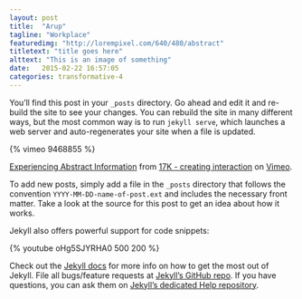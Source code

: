 ```yaml
---
layout: post
title:  "Arup"
tagline: "Workplace"
featuredimg: "http://lorempixel.com/640/480/abstract"
titletext: "title goes here"
alttext: "This is an image of something"
date:   2015-02-22 16:57:05
categories: transformative-4
---
```


You’ll find this post in your `_posts` directory. Go ahead and edit it and re-build the site to see your changes. You can rebuild the site in many different ways, but the most common way is to run `jekyll serve`, which launches a web server and auto-regenerates your site when a file is updated.

{% vimeo 9468855 %}
<p><a href="https://vimeo.com/9468855">Experiencing Abstract Information</a> from <a href="https://vimeo.com/siebzehnk">17K - creating interaction</a> on <a href="https://vimeo.com">Vimeo</a>.</p>

To add new posts, simply add a file in the `_posts` directory that follows the convention `YYYY-MM-DD-name-of-post.ext` and includes the necessary front matter. Take a look at the source for this post to get an idea about how it works.

Jekyll also offers powerful support for code snippets:

{% youtube oHg5SJYRHA0 500 200 %}

Check out the [Jekyll docs][jekyll] for more info on how to get the most out of Jekyll. File all bugs/feature requests at [Jekyll’s GitHub repo][jekyll-gh]. If you have questions, you can ask them on [Jekyll’s dedicated Help repository][jekyll-help].

[jekyll]:      http://jekyllrb.com
[jekyll-gh]:   https://github.com/jekyll/jekyll
[jekyll-help]: https://github.com/jekyll/jekyll-help
